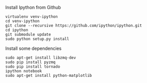 Install Ipython from Github

    virtualenv venv-ipython
    cd venv-ipython
    git clone --recursive https://github.com/ipython/ipython.git
    cd ipython
    git submodule update
    sudo python setup.py install

Install some dependencies

    sudo apt-get install libzmq-dev
    sudo pip install pyzmq
    sudo pip install tornado
    ipython notebook
    sudo apt-get install python-matplotlib
